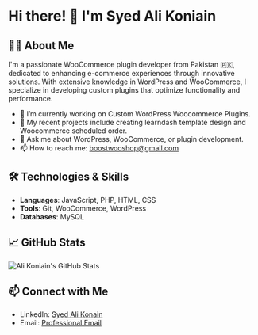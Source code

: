 # Hi there! 👋 I'm Syed Ali Koniain

## 👨‍💻 About Me
I'm a passionate WooCommerce plugin developer from Pakistan 🇵🇰, dedicated to enhancing e-commerce experiences through innovative solutions. With extensive knowledge in WordPress and WooCommerce, I specialize in developing custom plugins that optimize functionality and performance.

- 🌱 I’m currently working on Custom WordPress Woocommerce Plugins.
- 💼 My recent projects include creating learndash template design and Woocommerce scheduled order.
- 💬 Ask me about WordPress, WooCommerce, or plugin development.
- 📫 How to reach me: boostwooshop@gmail.com

## 🛠️ Technologies & Skills
- **Languages**: JavaScript, PHP, HTML, CSS
- **Tools**: Git, WooCommerce, WordPress
- **Databases**: MySQL


## 📈 GitHub Stats
![Ali Koniain's GitHub Stats](https://github-readme-stats.vercel.app/api?username=Ali-Konain&show_icons=true&theme=radical)


## 📫 Connect with Me
- LinkedIn: [Syed Ali Konain](www.linkedin.com/in/syed-ali-konain-4bb025305)
- Email: [Professional Email](mailto:boostwooshop@gmail.com)
